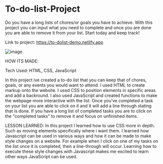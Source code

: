 # To-do-list-Project
Do you have a long lists of chores/or goals you have to achieve. With this project you can input what you need to complete and once you are done you are able to remove it from your list. Start today and keep track!

Link to project: https://to-dolist-demo.netlify.app

![image](https://user-images.githubusercontent.com/107250690/193353388-1691b329-20a5-4edd-a644-ce0a2250ed51.png)

HOW ITS MADE:

Tech Used: HTML, CSS, JavaScript

In this project ive created a to-do list that you can keep that of chores, goals, or any events you would want to attend. I used HTML to create markup onto the website. I used CSS to position elements in specific areas and add a backround. I also used JavaScript and created functions to make the webpage more interactive with the list. Once you've completed a task on your list you are able to click on it and it will add a line through stating that is done. If you have a long list of completed tasks you are to click on the "completed tasks" to remove it and focus on unfinished items.


LESSON LEARNED:
In this project I learned how to use CSS more in depth. Such as moving elements specifically where i want them. I learned how Javascript can be used in various ways and how it can be made to make style changes on a website. For example when I click on one of my tasks on the list once it is completed, then a line-through will occur. Learning how to execute these style changes with Javascript makes me excited to learn other ways JavaScript can be used.
